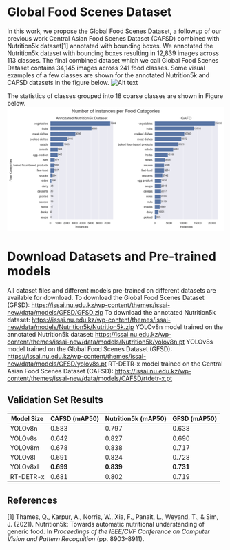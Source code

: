 # Global Food Scenes Dataset

In this work, we propose the Global Food Scenes Dataset, a followup of our previous work Central Asian Food Scenes Dataset (CAFSD) combined with Nutrition5k dataset[1] annotated with bounding boxes. We annotated the Nutrition5k dataset with bounding boxes resulting in 12,839 images across 113 classes. The final combined dataset which we call Global Food Scenes Dataset contains 34,145 images across 241 food classes. Some visual examples of a few classes are shown for the annotated Nutrition5k and CAFSD datasets in the figure below. 
![Alt text](figures/)

The statistics of classes grouped into 18 coarse classes are shown in Figure below.
![Alt text](figures/categories_subplots.png)


# Download Datasets and Pre-trained models
All dataset files and different models pre-trained on different datasets are available for download.
To download the Global Food Scenes Dataset (GFSD): https://issai.nu.edu.kz/wp-content/themes/issai-new/data/models/GFSD/GFSD.zip
To download the annotated Nutrition5k dataset: https://issai.nu.edu.kz/wp-content/themes/issai-new/data/models/Nutrition5k/Nutrition5k.zip
YOLOv8n model trained on the annotated Nutrition5k dataset: https://issai.nu.edu.kz/wp-content/themes/issai-new/data/models/Nutrition5k/yolov8n.pt
YOLOv8s model trained on the Global Food Scenes Dataset (GFSD): https://issai.nu.edu.kz/wp-content/themes/issai-new/data/models/GFSD/yolov8s.pt
RT-DETR-x model trained on the Central Asian Food Scenes Dataset (CAFSD): https://issai.nu.edu.kz/wp-content/themes/issai-new/data/models/CAFSD/rtdetr-x.pt

## Validation Set Results

| Model Size   | CAFSD (mAP50)  | Nutrition5k (mAP50)| GFSD (mAP50)|
|--------------|--------|-------------|---------------------|
| YOLOv8n      | 0.583  | 0.797       | 0.638               |
| YOLOv8s      | 0.642  | 0.827       | 0.690               |
| YOLOv8m      | 0.678  | 0.838       | 0.717               |
| YOLOv8l      | 0.691  | 0.824       | 0.728               |
| YOLOv8xl     | **0.699**  | **0.839**  | **0.731**               |
| RT-DETR-x    | 0.681  | 0.802  | 0.719               |


## References
[1] Thames, Q., Karpur, A., Norris, W., Xia, F., Panait, L., Weyand, T., & Sim, J. (2021). Nutrition5k: Towards automatic nutritional understanding of generic food. In *Proceedings of the IEEE/CVF Conference on Computer Vision and Pattern Recognition* (pp. 8903–8911).
